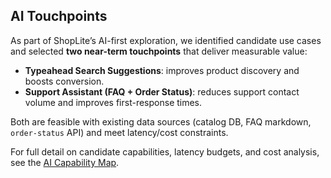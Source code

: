 ## AI Touchpoints

As part of ShopLite’s AI-first exploration, we identified candidate use cases and selected **two near-term touchpoints** that deliver measurable value:

- **Typeahead Search Suggestions**: improves product discovery and boosts conversion.  
- **Support Assistant (FAQ + Order Status)**: reduces support contact volume and improves first-response times.  

Both are feasible with existing data sources (catalog DB, FAQ markdown, `order-status` API) and meet latency/cost constraints.  

For full detail on candidate capabilities, latency budgets, and cost analysis, see the [AI Capability Map](/docs/ai-first/ai-capability-map.md).

